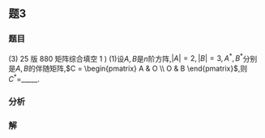 ## 题3
### 题目
(3) 25 版 880 矩阵综合填空 1 ) 
(1)设$A, B$是$n$阶方阵,$|A| = 2, |B| = 3, A^*, B^*$分别是$A, B$的伴随矩阵,$C = \begin{pmatrix} A & O \\ O & B \end{pmatrix}$,则$C^* =$_____.
### 分析

### 解